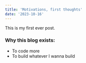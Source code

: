 ```yaml
---
title: 'Motivations, first thoughts'
date: '2023-10-16'
---
```


This is my first ever post.

### Why this blog exists:

- To code more
- To build whatever I wanna build
